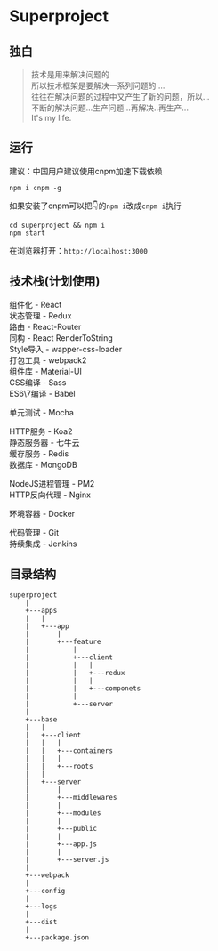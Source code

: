 # Superproject

## 独白

> 技术是用来解决问题的 <br>
> 所以技术框架是要解决一系列问题的 ... <br>
> 往往在解决问题的过程中又产生了新的问题，所以... <br>
> 不断的解决问题...生产问题...再解决..再生产... <br>
> It's my life. <br>

## 运行

建议：中国用户建议使用cnpm加速下载依赖
```
npm i cnpm -g
```

如果安装了cnpm可以把👇的```npm i```改成```cnpm i```执行

```
cd superproject && npm i
npm start
```

在浏览器打开：```http://localhost:3000```

## 技术栈(计划使用)

组件化 - React <br>
状态管理 - Redux <br>
路由 - React-Router <br>
同构 - React RenderToString <br>
Style导入 - wapper-css-loader <br>
打包工具 - webpack2 <br>
组件库 - Material-UI <br>
CSS编译 - Sass <br>
ES6\7编译 - Babel <br>

单元测试 - Mocha <br>

HTTP服务 - Koa2 <br>
静态服务器 - 七牛云 <br>
缓存服务 - Redis <br>
数据库 - MongoDB <br>

NodeJS进程管理 - PM2 <br>
HTTP反向代理 - Nginx <br>

环境容器 - Docker <br>

代码管理 - Git <br>
持续集成 - Jenkins <br>

## 目录结构

```
superproject
	|
	+---apps
	|	|
	|	+---app
	|		|
	|		+---feature
	|			|
	|			+---client
	|			|	|
	|			|	+---redux
	|			|	|
	|			|	+---componets
	|			|
	|			+---server
	|
	+---base
	| 	|
	| 	+---client
	| 	|	|
	| 	|	+---containers
	| 	|	|
	| 	|	+---roots
	| 	|
	| 	+---server
	| 		|
	| 		+---middlewares
	| 		|
	| 		+---modules
	| 		|
	| 		+---public
	| 		|
	| 		+---app.js
	| 		|
	| 		+---server.js
	|
	+---webpack
	|
	+---config
	|
	+---logs
	|
	+---dist
	|
	+---package.json

```